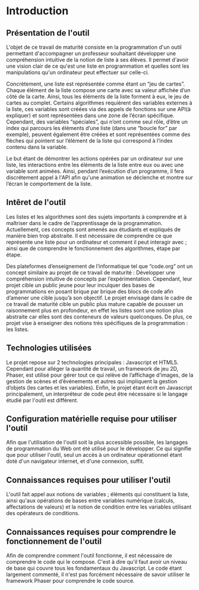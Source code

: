 # Introduction

## Présentation de l'outil
L'objet de ce travail de maturité consiste en la programmation d'un outil permettant d'accompagner un professeur souhaitant développer une compréhension intuitive de la notion de liste à ses élèves. Il permet d'avoir une vision clair de ce qu'est une liste en programmation et quelles sont les manipulations qu'un ordinateur peut effectuer sur celle-ci.

Concrètement, une liste est représentée comme étant un “jeu de cartes”. Chaque élément de la liste compose une carte avec sa valeur affichée d’un côté de la carte. Ainsi, tous les éléments de la liste forment à eux, le jeu de cartes au complet. Certains algorithmes requièrent des variables externes à la liste, ces variables sont créées via des appels de fonctions sur une API(à expliquer) et sont représentées dans une zone de l’écran spécifique. Cependant, des variables “spéciales”, qui n’ont comme seul rôle, d’être un index qui parcours les éléments d’une liste (dans une “boucle for” par exemple), peuvent également être créées et sont représentées comme des flèches qui pointent sur l’élément de la liste qui correspond à l’index contenu dans la variable.

Le but étant de démontrer les actions opérées par un ordinateur sur une liste, les interactions entre les éléments de la liste entre eux ou avec une variable sont animées. Ainsi, pendant l’exécution d’un programme, il fera discrétement appel à l'API afin qu'une animation se déclenche et montre sur l’écran le comportement de la liste.

## Intêret de l'outil
Les listes et les algorithmes sont des sujets importants à comprendre et à maîtriser dans le cadre de l’apprentissage de la programmation. Actuellement, ces concepts sont amenés aux étudiants et expliqués de manière bien trop abstraite. Il est nécessaire de comprendre ce que représente une liste pour un ordinateur et comment il peut interagir avec ; ainsi que de comprendre le fonctionnement des algorithmes, étape par étape.

Des plateformes d’enseignement de l’informatique tel que “code.org” ont un concept similaire au projet de ce travail de maturité : Développer une compréhension intuitive de concepts par l’expérimentation. Cependant, leur projet cible un public jeune pour leur inculquer des bases de programmations en posant brique par brique des blocs de code afin d’amener une cible jusqu’à son objectif. Le projet envisagé dans le cadre de ce travail de maturité cible un public plus mature capable de pousser un raisonnement plus en profondeur, en effet les listes sont une notion plus abstraite car elles sont des conteneurs de valeurs quelconques. De plus, ce projet vise à enseigner des notions très spécifiques de la programmation : les listes.

## Technologies utilisées
Le projet repose sur 2 technologies principales : Javascript et HTML5. Cependant pour alléger la quantité de travail, un framework de jeu 2D, Phaser, est utilisé pour gérer tout ce qui relève de l’affichage d’images, de la gestion de scènes et d’événements et autres qui impliquent la gestion d’objets (les cartes et les variables). Enfin, le projet étant écrit en Javascript principalement, un interpréteur de code peut être nécessaire si le langage étudié par l'outil est différent.

## Configuration matérielle requise pour utiliser l'outil
Afin que l'utilisation de l'outil soit la plus accessible possible, les langages de programmation du Web ont été utilisé pour le développer. Ce qui signifie que pour utiliser l'outil, seul un accès à un ordinateur opérationnel étant doté d'un navigateur internet, et d'une connexion, suffit.

## Connaissances requises pour utiliser l'outil
L'outil fait appel aux notions de variables ; éléments qui constituent la liste, ainsi qu'aux opérations de bases entre variables numérique (calculs, affectations de valeurs) et la notion de condition entre les variables utilisant des opérateurs de conditions.

## Connaissances requises pour comprendre le fonctionnement de l'outil
Afin de comprendre comment l'outil fonctionne, il est nécessaire de comprendre le code qui le compose. C'est à dire qu'il faut avoir un niveau de base qui couvre tous les fondamentaux du Javascript. Le code étant largement commenté, il n'est pas forcément nécessaire de savoir utiliser le framework Phaser pour comprendre le code source.